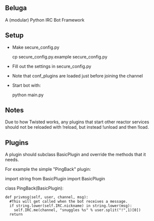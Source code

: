 Beluga
------
A (modular) Python IRC Bot Framework

Setup
-----
* Make secure_config.py

  cp secure_config.py.example secure_config.py

* Fill out the settings in secure_config.py
* Note that conf_plugins are loaded just before joining the channel
* Start bot with:

  python main.py
  
Notes
-----
Due to how Twisted works, any plugins that start other reactor services should not be reloaded with !reload, but instead !unload and then !load.

Plugins
-------
A plugin should subclass BasicPlugin and override the methods that it needs.
  
For example the simple "PingBack" plugin:

  import string
  from BasicPlugin import BasicPlugin

  class PingBack(BasicPlugin):
  
    def privmsg(self, user, channel, msg):
      #This will get called when the bot receives a message.
      if string.lower(self.IRC.nickname) in string.lower(msg):
        self.IRC.me(channel, "snuggles %s" % user.split("!",1)[0])
      return